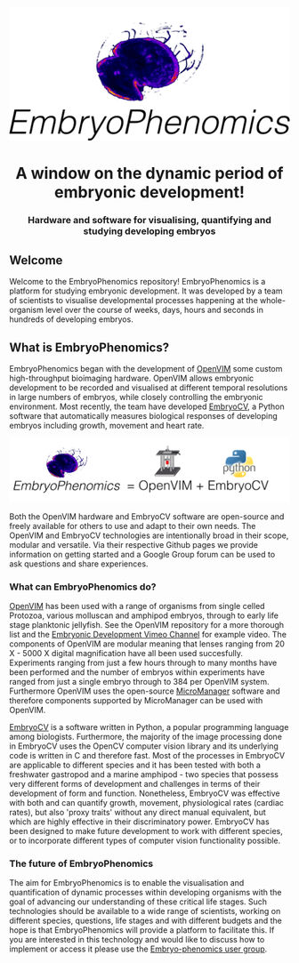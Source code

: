 <p align="center">
<img src="assets/embryophenomicslogo.png" width="600"/>
<h1 align="center">A window on the dynamic period of embryonic development!</h1>
<h3 align="center">Hardware and software for visualising, quantifying and studying developing embryos</h3>
</p>

## Welcome
Welcome to the EmbryoPhenomics repository! EmbryoPhenomics is a platform for studying embryonic development. It was developed by a team of scientists to visualise developmental processes happening at the whole-organism level over the course of weeks, days, hours and seconds in hundreds of developing embryos. 

## What is EmbryoPhenomics?
EmbryoPhenomics began with the development of [OpenVIM](http://www.openvim.org) some custom high-throughput bioimaging hardware. OpenVIM allows embryonic development to be recorded and visualised at different temporal resolutions in large numbers of embryos, while closely controlling the embryonic environment. Most recently, the team have developed [EmbryoCV](http://www.embryocv.org), a Python software that automatically measures biological responses of developing embryos including growth, movement and heart rate.

<img src="assets/EmbryoPhenomicsLogic.png" width="800"/>

Both the OpenVIM hardware and EmbryoCV software are open-source and freely available for others to use and adapt to their own needs. The OpenVIM and EmbryoCV technologies are intentionally broad in their scope, modular and versatile. Via their respective Github pages we provide information on getting started and a Google Group forum can be used to ask questions and share experiences.

### What can EmbryoPhenomics do?
[OpenVIM](http://www.openvim.org) has been used with a range of organisms from single celled Protozoa, various molluscan and amphipod embryos, through to early life stage planktonic jellyfish. See the OpenVIM repository for a more thorough list and the [Embryonic Development Vimeo Channel](http://www.vimeo.com/channels/embryonicdevelopment) for example video. The components of OpenVIM are modular meaning that lenses ranging from 20 X - 5000 X digital magnification have all been used succesfully. Experiments ranging from just a few hours through to many months have been performed and the number of embryos within experiments have ranged from just a single embryo through to 384 per OpenVIM system. Furthermore OpenVIM uses the open-source [MicroManager](https://micro-manager.org) software and therefore components supported by MicroManager can be used with OpenVIM.

[EmbryoCV](http://www.embryocv.org) is a software written in Python, a popular programming language among biologists. Furthermore, the majority of the image processing done in EmbryoCV uses the OpenCV computer vision library and its underlying code is written in C and therefore fast. Most of the processes in EmbryoCV are applicable to different species and it has been tested with both a freshwater gastropod and a marine amphipod - two species that possess very different forms of development and challenges in terms of their development of form and function. Nonetheless, EmbryoCV was effective with both and can quantify growth, movement, physiological rates (cardiac rates), but also 'proxy traits' without any direct manual equivalent, but which are highly effective in their discriminatory power. EmbryoCV has been designed to make future development to work with different species, or to incorporate different types of computer vision functionality possible.

### The future of EmbryoPhenomics
The aim for EmbryoPhenomics is to enable the visualisation and quantification of dynamic processes within developing organisms with the goal of advancing our understanding of these critical life stages. Such technologies should be available to a wide range of scientists, working on different species, questions, life stages and with different budgets and the hope is that EmbryoPhenomics will provide a platform to facilitate this. If you are interested in this technology and would like to discuss how to implement or access it please use the [Embryo-phenomics user group](https://groups.google.com/forum/#!forum/embryo-phenomics).
